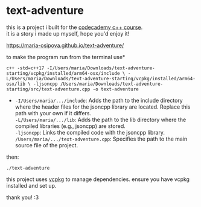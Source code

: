 # text-adventure
this is a project i built for the [codecademy c++ course](https://www.codecademy.com/enrolled/courses/learn-c-plus-plus).  
it is a story i made up myself, hope you'd enjoy it!

https://maria-osipova.github.io/text-adventure/

to make the program run from the terminal use*

`c++ -std=c++17 -I/Users/maria/Downloads/text-adventure-starting/vcpkg/installed/arm64-osx/include \
-L/Users/maria/Downloads/text-adventure-starting/vcpkg/installed/arm64-osx/lib \
-ljsoncpp /Users/maria/Downloads/text-adventure-starting/src/text-adventure.cpp -o text-adventure`

* `-I/Users/maria/.../include`: Adds the path to the include directory where the header files for the jsoncpp library are located. Replace this path with your own if it differs.  
  `-L/Users/maria/.../lib`: Adds the path to the lib directory where the compiled libraries (e.g., jsoncpp) are stored.  
  `-ljsoncpp`: Links the compiled code with the jsoncpp library.  
  `/Users/maria/.../text-adventure.cpp`: Specifies the path to the main source file of the project.  

then:  

`./text-adventure`                                                                                      

this project uses [vcpkg](https://github.com/microsoft/vcpkg) to manage dependencies.
ensure you have vcpkg installed and set up.

thank you! :3